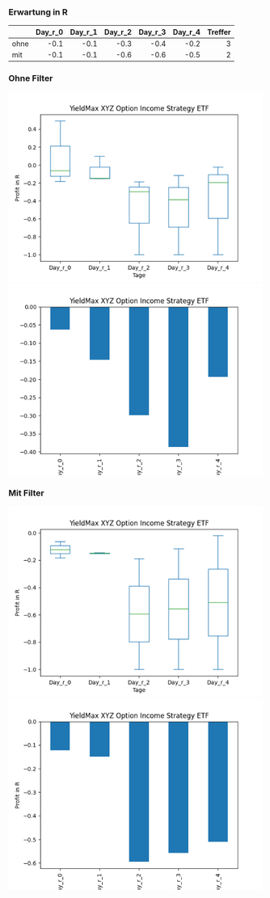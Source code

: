 ### Erwartung in R
|      |   Day_r_0 |   Day_r_1 |   Day_r_2 |   Day_r_3 |   Day_r_4 |   Treffer |
|:-----|----------:|----------:|----------:|----------:|----------:|----------:|
| ohne |      -0.1 |      -0.1 |      -0.3 |      -0.4 |      -0.2 |         3 |
| mit  |      -0.1 |      -0.1 |      -0.6 |      -0.6 |      -0.5 |         2 |

### Ohne Filter
![image info](./data/XYZY_box_all.png)
![image info](./data/XYZY_median_all.png)

### Mit Filter
![image info](./data/XYZY_box_filtered.png)
![image info](./data/XYZY_median_filtered.png)